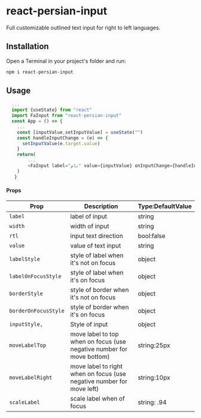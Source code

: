 # react-persian-input

Full customizable outlined text input for right to left languages.

## Installation

Open a Terminal in your project's folder and run:

```sh
npm i react-persian-input
```

## Usage

```js
  ...
  import {useState} from "react"
  import FaInput from "react-persian-input"
  const App = () => {
    ...
    const [inputValue,setInputValue] = useState("")
    const handleInputChange = (e) => {
      setInputValue(e.target.value)
    }
    return(
        ...
        <FaInput label="نام" value={inputValue} onInputChange={handleInputChange}/>
    )
   }

```

#### Props

| Prop                 | Description                                                           | Type:DefaultValue |
| -------------------- | --------------------------------------------------------------------- | ----------------- |
| `label`              | label of input                                                        | string            |
| `width`              | width of input                                                        | string            |
| `rtl`                | input text direction                                                  | bool:false        |
| `value`              | value of text input                                                   | string            |
| `labelStyle`         | style of label when it's not on focus                                 | object            |
| `labelOnFocusStyle`  | style of label when it's on focus                                     | object            |
| `borderStyle`        | style of border when it's not on focus                                | object            |
| `borderOnFocusStyle` | style of border when it's on focus                                    | object            |
| `inputStyle,`        | Style of input                                                        | object            |
| `moveLabelTop`       | move label to top when on focus (use negative number for move bottom) | string:25px       |
| `moveLabelRight`     | move label to right when on focus (use negative number for move left) | string:10px       |
| `scaleLabel`         | scale label when of focus                                             | string: .94       |
